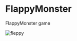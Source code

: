 # FlappyMonster
FlappyMonster game

![fleppy](https://user-images.githubusercontent.com/34587275/115118465-87194d00-9fa3-11eb-8b3a-ecf2c271391d.gif)
